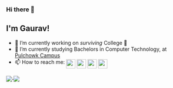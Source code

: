 ### Hi there 👋

## I'm Gaurav!

- 🔭 I’m currently working on _surviving_ College 😬
- 🌱 I’m currently studying Bachelors in Computer Technology, at [Pulchowk Campus](https://pcampus.edu.np/)
- 📫 How to reach me: <a href="https://www.linkedin.com/in/gaurav-jyakhwa-274b291b0/"><img align="middle" src="https://logodix.com/logo/79650.png" width=25px /></a>
<a href="mailto:gjyakhwa1@gmail.com"><img align="middle" src="https://purepng.com/public/uploads/large/purepng.com-mail-iconsymbolsiconsapple-iosiosios-8-iconsios-8-721522596075clftr.png" width=25px /></a>
<a href="https://discordapp.com/users/667744174858043405/"><img align="middle" src="https://discord.com/assets/9f6f9cd156ce35e2d94c0e62e3eff462.png" width=25px /></a>
<a href="https://www.snapchat.com/add/gjyakhwa3"><img align="middle" src="https://cdn.discordapp.com/attachments/850952441607749712/858951551813025842/PngItem_300587.png" width=25px /></a>

<a href="https://gjyakhwa1.github.io">
  <img align="middle" src="https://github-readme-stats.vercel.app/api?username=gjyakhwa1&count_private=true&include_all_commits=true&show_icons=true&theme=tokyonight&bg_color=-30,000000,14213d,14213d" />
</a>
<a href="https://gjyakhwa1.github.io">
  <img align="middle" src="https://github-readme-stats.vercel.app/api/top-langs/?username=gjyakhwa1&count_private=true&include_all_commits=true&layout=compact&theme=tokyonight&bg_color=-30,14213d,000000,000000" />
</a>
